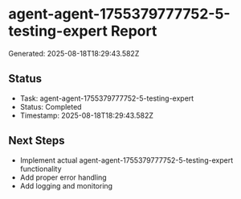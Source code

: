 # agent-agent-1755379777752-5-testing-expert Report

Generated: 2025-08-18T18:29:43.582Z

## Status
- Task: agent-agent-1755379777752-5-testing-expert
- Status: Completed
- Timestamp: 2025-08-18T18:29:43.582Z

## Next Steps
- Implement actual agent-agent-1755379777752-5-testing-expert functionality
- Add proper error handling
- Add logging and monitoring
